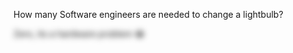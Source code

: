 How many Software engineers are needed to change a lightbulb?

 


  <p id="blurredText" style="filter: blur(5px);" onclick="toggleBlur()">Zero, its a hardware problem 😂</p>

<script>
  // JavaScript function to toggle visibility of blurred text
  function toggleBlur() {
    const blurredText = document.getElementById('blurredText');
    blurredText.style.filter = blurredText.style.filter === 'blur(5px)' ? 'none' : 'blur(5px)';
  }
</script>